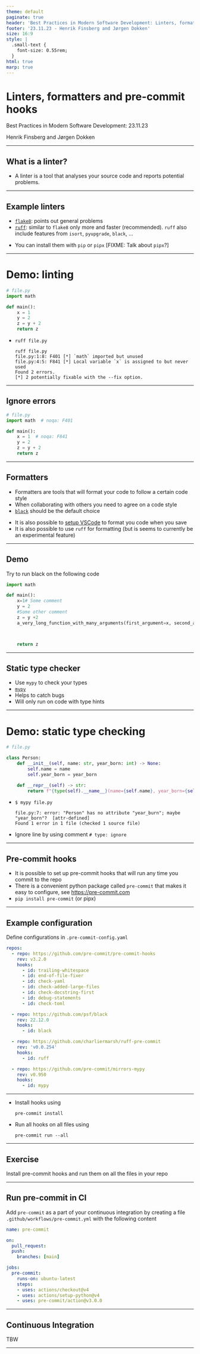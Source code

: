 ```yaml
---
theme: default
paginate: true
header: 'Best Practices in Modern Software Development: Linters, formatters and pre-commit hooks'
footer: '23.11.23 - Henrik Finsberg and Jørgen Dokken'
size: 16:9
style: |
  .small-text {
    font-size: 0.55rem;
  }
html: true
marp: true
---
```


# Linters, formatters and pre-commit hooks
Best Practices in Modern Software Development: 23.11.23

Henrik Finsberg and Jørgen Dokken

---


## What is a linter?

- A linter is a tool that analyses your source code and reports potential problems.

---

## Example linters

- [`flake8`](https://github.com/PyCQA/flake8): points out general problems
- [`ruff`](https://github.com/astral-sh/ruff): similar to `flake8` only more and faster (recommended). `ruff` also include features from `isort`, `pyupgrade`, `black`, ...

* You can install them with `pip` or `pipx` [FIXME: Talk about `pipx`?]

---

# Demo: linting

```python
# file.py
import math

def main():
    x = 1
    y = 2
    z = y + 2
    return z
```

* `ruff file.py`
    ```
    ruff file.py
    file.py:1:8: F401 [*] `math` imported but unused
    file.py:4:5: F841 [*] Local variable `x` is assigned to but never used
    Found 2 errors.
    [*] 2 potentially fixable with the --fix option.
    ```

---

## Ignore errors

```python
# file.py
import math  # noqa: F401

def main():
    x = 1  # noqa: F841
    y = 2
    z = y + 2
    return z
```

---

## Formatters

- Formatters are tools that will format your code to follow a certain code style
- When collaborating with others you need to agree on a code style
- [`black`](https://github.com/psf/black) should be the default choice
* It is also possible to [setup VSCode](https://code.visualstudio.com/docs/python/formatting) to format you code when you save
* It is also possible to use `ruff` for formatting (but is seems to currently be an experimental feature)

---

## Demo

Try to run black on the following code

```python
import math

def main():
    x=1# Some comment
    y = 2
    #Some other comment
    z = y +2
    a_very_long_function_with_many_arguments(first_argument=x, second_argument=y, third_argument=z)



    return z
```

---

## Static type checker

- Use `mypy` to check your types
- [`mypy`](https://mypy.readthedocs.io/en/stable/)
- Helps to catch bugs
- Will only run on code with type hints

---

# Demo: static type checking

```python
# file.py

class Person:
    def __init__(self, name: str, year_born: int) -> None:
        self.name = name
        self.year_born = year_born

    def __repr__(self) -> str:
        return f"{type(self).__name__}(name={self.name}, year_born={self.year_burn})"
```

* `$ mypy file.py`
    ```
    file.py:7: error: "Person" has no attribute "year_burn"; maybe "year_born"?  [attr-defined]
    Found 1 error in 1 file (checked 1 source file)
    ```
* Ignore line by using comment `# type: ignore`

---

## Pre-commit hooks

- It is possible to set up pre-commit hooks that will run any time you commit to the repo
- There is a convenient python package called `pre-commit` that makes it easy to configure, see https://pre-commit.com
- `pip install pre-commit` (or pipx)

---

## Example configuration

Define configurations in `.pre-commit-config.yaml`

```yaml
repos:
  - repo: https://github.com/pre-commit/pre-commit-hooks
    rev: v3.2.0
    hooks:
      - id: trailing-whitespace
      - id: end-of-file-fixer
      - id: check-yaml
      - id: check-added-large-files
      - id: check-docstring-first
      - id: debug-statements
      - id: check-toml

  - repo: https://github.com/psf/black
    rev: 22.12.0
    hooks:
      - id: black

  - repo: https://github.com/charliermarsh/ruff-pre-commit
    rev: 'v0.0.254'
    hooks:
      - id: ruff

  - repo: https://github.com/pre-commit/mirrors-mypy
    rev: v0.950
    hooks:
      - id: mypy
```

---

* Install hooks using
    ```
    pre-commit install
    ```

* Run all hooks on all files using
    ```
    pre-commit run --all
    ```

---

## Exercise

Install pre-commit hooks and run them on all the files in your repo

---

## Run pre-commit in CI

Add `pre-commit` as a part of your continuous integration by creating a file `.github/workflows/pre-commit.yml` with the following content

```yaml
name: pre-commit

on:
  pull_request:
  push:
    branches: [main]

jobs:
  pre-commit:
    runs-on: ubuntu-latest
    steps:
    - uses: actions/checkout@v4
    - uses: actions/setup-python@v4
    - uses: pre-commit/action@v3.0.0
```

---

## Continuous Integration


TBW

---
